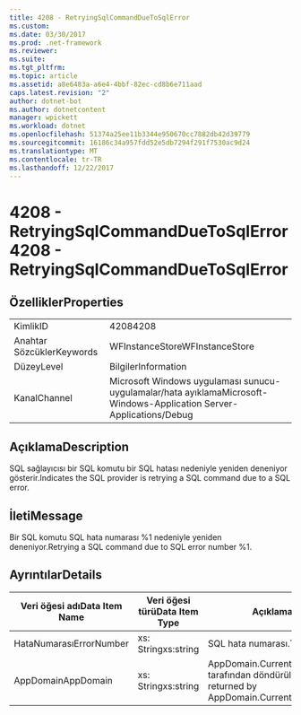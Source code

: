 ```yaml
---
title: 4208 - RetryingSqlCommandDueToSqlError
ms.custom: 
ms.date: 03/30/2017
ms.prod: .net-framework
ms.reviewer: 
ms.suite: 
ms.tgt_pltfrm: 
ms.topic: article
ms.assetid: a8e6483a-a6e4-4bbf-82ec-cd8b6e711aad
caps.latest.revision: "2"
author: dotnet-bot
ms.author: dotnetcontent
manager: wpickett
ms.workload: dotnet
ms.openlocfilehash: 51374a25ee11b3344e950670cc7882db42d39779
ms.sourcegitcommit: 16186c34a957fdd52e5db7294f291f7530ac9d24
ms.translationtype: MT
ms.contentlocale: tr-TR
ms.lasthandoff: 12/22/2017
---
```

# <a name="4208---retryingsqlcommandduetosqlerror"></a><span data-ttu-id="5da8f-102">4208 - RetryingSqlCommandDueToSqlError</span><span class="sxs-lookup"><span data-stu-id="5da8f-102">4208 - RetryingSqlCommandDueToSqlError</span></span>
## <a name="properties"></a><span data-ttu-id="5da8f-103">Özellikler</span><span class="sxs-lookup"><span data-stu-id="5da8f-103">Properties</span></span>  
  
|||  
|-|-|  
|<span data-ttu-id="5da8f-104">Kimlik</span><span class="sxs-lookup"><span data-stu-id="5da8f-104">ID</span></span>|<span data-ttu-id="5da8f-105">4208</span><span class="sxs-lookup"><span data-stu-id="5da8f-105">4208</span></span>|  
|<span data-ttu-id="5da8f-106">Anahtar Sözcükler</span><span class="sxs-lookup"><span data-stu-id="5da8f-106">Keywords</span></span>|<span data-ttu-id="5da8f-107">WFInstanceStore</span><span class="sxs-lookup"><span data-stu-id="5da8f-107">WFInstanceStore</span></span>|  
|<span data-ttu-id="5da8f-108">Düzey</span><span class="sxs-lookup"><span data-stu-id="5da8f-108">Level</span></span>|<span data-ttu-id="5da8f-109">Bilgiler</span><span class="sxs-lookup"><span data-stu-id="5da8f-109">Information</span></span>|  
|<span data-ttu-id="5da8f-110">Kanal</span><span class="sxs-lookup"><span data-stu-id="5da8f-110">Channel</span></span>|<span data-ttu-id="5da8f-111">Microsoft Windows uygulaması sunucu-uygulamalar/hata ayıklama</span><span class="sxs-lookup"><span data-stu-id="5da8f-111">Microsoft-Windows-Application Server-Applications/Debug</span></span>|  
  
## <a name="description"></a><span data-ttu-id="5da8f-112">Açıklama</span><span class="sxs-lookup"><span data-stu-id="5da8f-112">Description</span></span>  
 <span data-ttu-id="5da8f-113">SQL sağlayıcısı bir SQL komutu bir SQL hatası nedeniyle yeniden deneniyor gösterir.</span><span class="sxs-lookup"><span data-stu-id="5da8f-113">Indicates the SQL provider is retrying a SQL command due to a SQL error.</span></span>  
  
## <a name="message"></a><span data-ttu-id="5da8f-114">İleti</span><span class="sxs-lookup"><span data-stu-id="5da8f-114">Message</span></span>  
 <span data-ttu-id="5da8f-115">Bir SQL komutu SQL hata numarası %1 nedeniyle yeniden deneniyor.</span><span class="sxs-lookup"><span data-stu-id="5da8f-115">Retrying a SQL command due to SQL error number %1.</span></span>  
  
## <a name="details"></a><span data-ttu-id="5da8f-116">Ayrıntılar</span><span class="sxs-lookup"><span data-stu-id="5da8f-116">Details</span></span>  
  
|<span data-ttu-id="5da8f-117">Veri öğesi adı</span><span class="sxs-lookup"><span data-stu-id="5da8f-117">Data Item Name</span></span>|<span data-ttu-id="5da8f-118">Veri öğesi türü</span><span class="sxs-lookup"><span data-stu-id="5da8f-118">Data Item Type</span></span>|<span data-ttu-id="5da8f-119">Açıklama</span><span class="sxs-lookup"><span data-stu-id="5da8f-119">Description</span></span>|  
|--------------------|--------------------|-----------------|  
|<span data-ttu-id="5da8f-120">HataNumarası</span><span class="sxs-lookup"><span data-stu-id="5da8f-120">ErrorNumber</span></span>|<span data-ttu-id="5da8f-121">xs: String</span><span class="sxs-lookup"><span data-stu-id="5da8f-121">xs:string</span></span>|<span data-ttu-id="5da8f-122">SQL hata numarası.</span><span class="sxs-lookup"><span data-stu-id="5da8f-122">The SQL error number.</span></span>|  
|<span data-ttu-id="5da8f-123">AppDomain</span><span class="sxs-lookup"><span data-stu-id="5da8f-123">AppDomain</span></span>|<span data-ttu-id="5da8f-124">xs: String</span><span class="sxs-lookup"><span data-stu-id="5da8f-124">xs:string</span></span>|<span data-ttu-id="5da8f-125">AppDomain.CurrentDomain.FriendlyName tarafından döndürülen dize.</span><span class="sxs-lookup"><span data-stu-id="5da8f-125">The string returned by AppDomain.CurrentDomain.FriendlyName.</span></span>|
